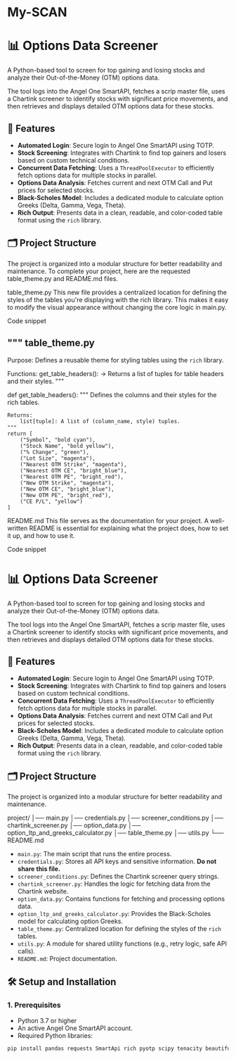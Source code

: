 # My-SCAN
# 📊 Options Data Screener

A Python-based tool to screen for top gaining and losing stocks and analyze their Out-of-the-Money (OTM) options data.

The tool logs into the Angel One SmartAPI, fetches a scrip master file, uses a Chartink screener to identify stocks with significant price movements, and then retrieves and displays detailed OTM options data for these stocks.

## 🚀 Features

- **Automated Login**: Secure login to Angel One SmartAPI using TOTP.
- **Stock Screening**: Integrates with Chartink to find top gainers and losers based on custom technical conditions.
- **Concurrent Data Fetching**: Uses a `ThreadPoolExecutor` to efficiently fetch options data for multiple stocks in parallel.
- **Options Data Analysis**: Fetches current and next OTM Call and Put prices for selected stocks.
- **Black-Scholes Model**: Includes a dedicated module to calculate option Greeks (Delta, Gamma, Vega, Theta).
- **Rich Output**: Presents data in a clean, readable, and color-coded table format using the `rich` library.

## 🗂️ Project Structure

The project is organized into a modular structure for better readability and maintenance.
To complete your project, here are the requested table_theme.py and README.md files.

table_theme.py
This new file provides a centralized location for defining the styles of the tables you're displaying with the rich library. This makes it easy to modify the visual appearance without changing the core logic in main.py.

Code snippet

"""
table_theme.py
------------------
Purpose:
    Defines a reusable theme for styling tables using the `rich` library.

Functions:
    get_table_headers():
        -> Returns a list of tuples for table headers and their styles.
"""

def get_table_headers():
    """
    Defines the columns and their styles for the rich tables.

    Returns:
        list[tuple]: A list of (column_name, style) tuples.
    """
    return [
        ("Symbol", "bold cyan"),
        ("Stock Name", "bold yellow"),
        ("% Change", "green"),
        ("Lot Size", "magenta"),
        ("Nearest OTM Strike", "magenta"),
        ("Nearest OTM CE", "bright_blue"),
        ("Nearest OTM PE", "bright_red"),
        ("New OTM Strike", "magenta"),
        ("New OTM CE", "bright_blue"),
        ("New OTM PE", "bright_red"),
        ("CE P/L", "yellow")
    ]
README.md
This file serves as the documentation for your project. A well-written README is essential for explaining what the project does, how to set it up, and how to use it.

Code snippet

# 📊 Options Data Screener

A Python-based tool to screen for top gaining and losing stocks and analyze their Out-of-the-Money (OTM) options data.

The tool logs into the Angel One SmartAPI, fetches a scrip master file, uses a Chartink screener to identify stocks with significant price movements, and then retrieves and displays detailed OTM options data for these stocks.

## 🚀 Features

- **Automated Login**: Secure login to Angel One SmartAPI using TOTP.
- **Stock Screening**: Integrates with Chartink to find top gainers and losers based on custom technical conditions.
- **Concurrent Data Fetching**: Uses a `ThreadPoolExecutor` to efficiently fetch options data for multiple stocks in parallel.
- **Options Data Analysis**: Fetches current and next OTM Call and Put prices for selected stocks.
- **Black-Scholes Model**: Includes a dedicated module to calculate option Greeks (Delta, Gamma, Vega, Theta).
- **Rich Output**: Presents data in a clean, readable, and color-coded table format using the `rich` library.

## 🗂️ Project Structure

The project is organized into a modular structure for better readability and maintenance.

project/
│── main.py
│── credentials.py
│── screener_conditions.py
│── chartink_screener.py
│── option_data.py
│── option_ltp_and_greeks_calculator.py
│── table_theme.py
│── utils.py
└── README.md


- `main.py`: The main script that runs the entire process.
- `credentials.py`: Stores all API keys and sensitive information. **Do not share this file.**
- `screener_conditions.py`: Defines the Chartink screener query strings.
- `chartink_screener.py`: Handles the logic for fetching data from the Chartink website.
- `option_data.py`: Contains functions for fetching and processing options data.
- `option_ltp_and_greeks_calculator.py`: Provides the Black-Scholes model for calculating option Greeks.
- `table_theme.py`: Centralized location for defining the styles of the `rich` tables.
- `utils.py`: A module for shared utility functions (e.g., retry logic, safe API calls).
- `README.md`: Project documentation.

## 🛠️ Setup and Installation

### 1. Prerequisites

- Python 3.7 or higher
- An active Angel One SmartAPI account.
- Required Python libraries:

```bash
pip install pandas requests SmartApi rich pyotp scipy tenacity beautifulsoup4
